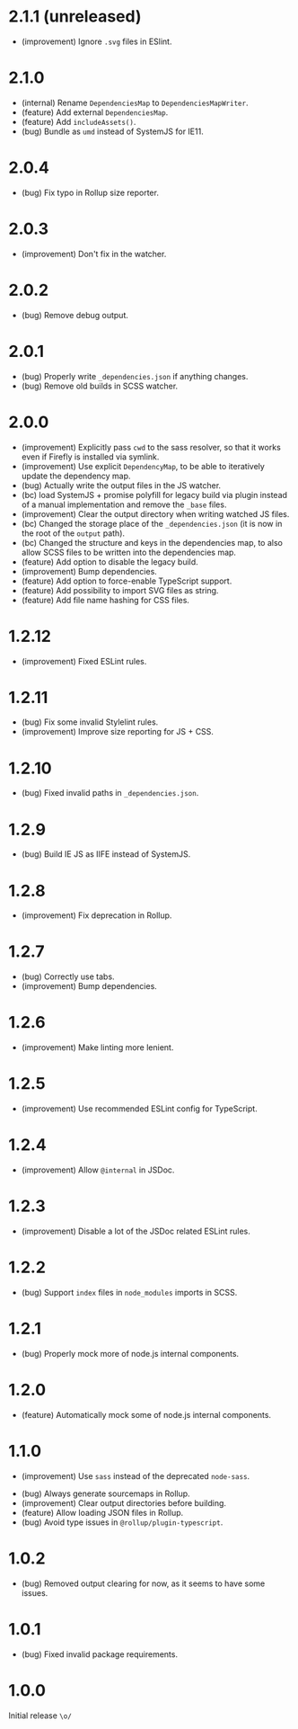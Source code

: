2.1.1 (unreleased)
=====

*   (improvement) Ignore `.svg` files in ESlint.


2.1.0
=====

*   (internal) Rename `DependenciesMap` to `DependenciesMapWriter`.
*   (feature) Add external `DependenciesMap`.
*   (feature) Add `includeAssets()`.
*   (bug) Bundle as `umd` instead of SystemJS for IE11.


2.0.4
=====

*   (bug) Fix typo in Rollup size reporter.


2.0.3
=====

*   (improvement) Don't fix in the watcher.


2.0.2
=====

*   (bug) Remove debug output.


2.0.1
=====

*   (bug) Properly write `_dependencies.json` if anything changes.
*   (bug) Remove old builds in SCSS watcher.


2.0.0
=====

*   (improvement) Explicitly pass `cwd` to the sass resolver, so that it works even if Firefly is installed via symlink.
*   (improvement) Use explicit `DependencyMap`, to be able to iteratively update the dependency map.
*   (bug) Actually write the output files in the JS watcher.
*   (bc) load SystemJS + promise polyfill for legacy build via plugin instead of a manual implementation and remove the `_base` files.
*   (improvement) Clear the output directory when writing watched JS files.
*   (bc) Changed the storage place of the `_dependencies.json` (it is now in the root of the `output` path).
*   (bc) Changed the structure and keys in the dependencies map, to also allow SCSS files to be written into the dependencies map.
*   (feature) Add option to disable the legacy build.
*   (improvement) Bump dependencies.
*   (feature) Add option to force-enable TypeScript support.
*   (feature) Add possibility to import SVG files as string.
*   (feature) Add file name hashing for CSS files.


1.2.12
======

*   (improvement) Fixed ESLint rules.


1.2.11
======

*   (bug) Fix some invalid Stylelint rules.
*   (improvement) Improve size reporting for JS + CSS.


1.2.10
======

*   (bug) Fixed invalid paths in `_dependencies.json`.


1.2.9
=====

*   (bug) Build IE JS as IIFE instead of SystemJS. 


1.2.8
=====

*   (improvement) Fix deprecation in Rollup.


1.2.7
=====

*   (bug) Correctly use tabs.
*   (improvement) Bump dependencies.


1.2.6
=====

*   (improvement) Make linting more lenient.


1.2.5
=====

*   (improvement) Use recommended ESLint config for TypeScript.


1.2.4
=====

*   (improvement) Allow `@internal` in JSDoc.


1.2.3
=====

*   (improvement) Disable a lot of the JSDoc related ESLint rules.


1.2.2
=====

*   (bug) Support `index` files in `node_modules` imports in SCSS.


1.2.1
=====

*   (bug) Properly mock more of node.js internal components.


1.2.0
=====

*   (feature) Automatically mock some of node.js internal components.


1.1.0
=====

+   (improvement) Use `sass` instead of the deprecated `node-sass`.
*   (bug) Always generate sourcemaps in Rollup.
*   (improvement) Clear output directories before building.
*   (feature) Allow loading JSON files in Rollup.
*   (bug) Avoid type issues in `@rollup/plugin-typescript`.


1.0.2
=====

*   (bug) Removed output clearing for now, as it seems to have some issues.


1.0.1
=====

*   (bug) Fixed invalid package requirements.


1.0.0
=====

Initial release `\o/`
